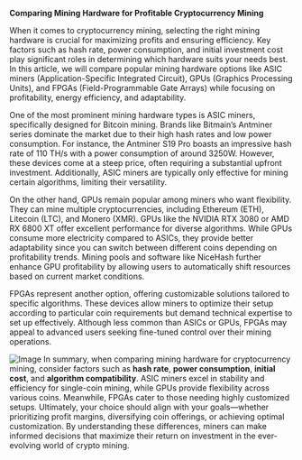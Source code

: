 **Comparing Mining Hardware for Profitable Cryptocurrency Mining**

When it comes to cryptocurrency mining, selecting the right mining hardware is crucial for maximizing profits and ensuring efficiency. Key factors such as hash rate, power consumption, and initial investment cost play significant roles in determining which hardware suits your needs best. In this article, we will compare popular mining hardware options like ASIC miners (Application-Specific Integrated Circuit), GPUs (Graphics Processing Units), and FPGAs (Field-Programmable Gate Arrays) while focusing on profitability, energy efficiency, and adaptability.

One of the most prominent mining hardware types is ASIC miners, specifically designed for Bitcoin mining. Brands like Bitmain’s Antminer series dominate the market due to their high hash rates and low power consumption. For instance, the Antminer S19 Pro boasts an impressive hash rate of 110 TH/s with a power consumption of around 3250W. However, these devices come at a steep price, often requiring a substantial upfront investment. Additionally, ASIC miners are typically only effective for mining certain algorithms, limiting their versatility.

On the other hand, GPUs remain popular among miners who want flexibility. They can mine multiple cryptocurrencies, including Ethereum (ETH), Litecoin (LTC), and Monero (XMR). GPUs like the NVIDIA RTX 3080 or AMD RX 6800 XT offer excellent performance for diverse algorithms. While GPUs consume more electricity compared to ASICs, they provide better adaptability since you can switch between different coins depending on profitability trends. Mining pools and software like NiceHash further enhance GPU profitability by allowing users to automatically shift resources based on current market conditions.

FPGAs represent another option, offering customizable solutions tailored to specific algorithms. These devices allow miners to optimize their setup according to particular coin requirements but demand technical expertise to set up effectively. Although less common than ASICs or GPUs, FPGAs may appeal to advanced users seeking fine-tuned control over their mining operations.


![Image](https://github.com/user-attachments/assets/31692037-0104-4703-abd1-696b6a7dd41b)
In summary, when comparing mining hardware for cryptocurrency mining, consider factors such as **hash rate**, **power consumption**, **initial cost**, and **algorithm compatibility**. ASIC miners excel in stability and efficiency for single-coin mining, while GPUs provide flexibility across various coins. Meanwhile, FPGAs cater to those needing highly customized setups. Ultimately, your choice should align with your goals—whether prioritizing profit margins, diversifying coin offerings, or achieving optimal customization. By understanding these differences, miners can make informed decisions that maximize their return on investment in the ever-evolving world of crypto mining.